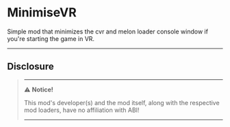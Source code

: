 # MinimiseVR

Simple mod that minimizes the cvr and melon loader console window if you're starting the game in VR.

---

## Disclosure

> ---
> ⚠️ **Notice!**
>
> This mod's developer(s) and the mod itself, along with the respective mod loaders, have no affiliation with ABI!
>
> ---
